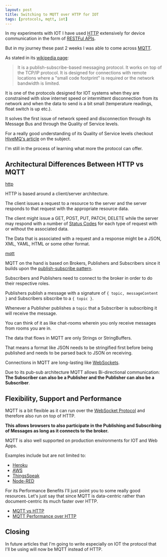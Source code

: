 ```yaml
---
layout: post
title: Switching to MQTT over HTTP for IOT
tags: [protocols, mqtt, iot]
---
```


In my experiments with IOT I have used [HTTP][http] extensively for device communication in the form of [RESTFul APIs][restful].

But in my journey these past 2 weeks I was able to come across [MQTT][mqtt].

As stated in its [wikipedia page][wikipedia-mqtt]:

>It is a publish-subscribe-based messaging protocol. It works on top of the TCP/IP protocol. It is designed for connections with remote locations where a "small code footprint" is required or the network bandwidth is limited.

It is one of the protocols designed for IOT systems when they are constrained with slow internet speed or intermittent disconnection from its network and when the data to send is a bit small (temperature readings, float switch is up etc.).

It solves the first issue of network speed and disconnection through its Message Bus and through the Quality of Service levels.

For a really good understanding of its Quality of Service levels checkout [HiveMQ's article][hiveMq] on the subject.

I'm still in the process of learning what more the protocol can offer.

## Architectural Differences Between HTTP vs MQTT

[http](/assets/images/http.png)

HTTP is based around a client/server architecture.

The client issues a request to a resource to the server and the server responds to that request with the appropriate resource data.

The client might issue a GET, POST, PUT, PATCH, DELETE while the server may respond with a number of [Status Codes][status-codes] for each type of request with or without the associated data.

The Data that is associated with a request and a response might be a JSON, XML, YAML, HTML or some other format.

[mqtt](/assets/images/mqtt.png)

MQTT on the hand is based on Brokers, Publishers and Subscribers since it builds upon the [publish-subscribe pattern][pub-sub]. 

Subscribers and Publishers need to connect to the broker in order to do their respective roles.

Publishers publish a message with a signature of `{ topic, messageContent }` and Subscribers sibscribe to a `{ topic }`.

Whenever a Publisher publishes a `topic` that a Subscriber is subscribing it will receive the message.

You can think of it as like chat-rooms wherein you only receive messages from rooms you are in.

The data that flows in MQTT are only Strings or StringBuffers.

That means a format like JSON needs to be stringified first before being published and needs to be parsed back to JSON on receiving.

Connections in MQTT are long-lasting like [WebSockets][websocket].

Due to its pub-sub architecture MQTT allows Bi-directional communication: **The Subscriber can also be a Publisher and the Publisher can also be a Subscriber**.

## Flexibility, Support and Performance

MQTT is a bit flexible as it can run over the [WebSocket Protocol][websocket] and therefore also run on top of HTTP.

**This allows browsers to also participate in the Publishing and Subscribing of Messages as long as it connects to the broker.**

MQTT is also well supported on production environments for IOT and Web Apps.

Examples include but are not limited to:

* [Heroku][heroku-mqtt]
* [AWS][aws-mqtt]
* [ThingsSpeak][thingsSpeak]
* [Node-RED][node-red]

For its Performance Benefits I'll just point you to some really good resources. Let's just say that since MQTT is data-centric rather than document-centric its much faster over HTTP.

* [MQTT vs HTTP][mqtt-vs-http]
* [MQTT Performance over HTTP][mqtt-performance]


## Closing

In future articles that I'm going to write especially on IOT the protocol that I'll be using will now be MQTT instead of HTTP.

[heroku-mqtt]: https://devcenter.heroku.com/articles/cloudmqtt
[aws-mqtt]: https://docs.aws.amazon.com/iot/latest/developerguide/protocols.html
[thingsSpeak]: https://www.mathworks.com/help/thingspeak/use-arduino-client-to-publish-to-a-channel.html
[node-red]: https://randomnerdtutorials.com/esp8266-and-node-red-with-mqtt/
[mqtt-vs-http]: https://medium.com/mqtt-buddy/mqtt-vs-http-which-one-is-the-best-for-iot-c868169b3105
[mqtt-performance]: https://flespi.com/blog/http-vs-mqtt-performance-tests
[http]: https://en.wikipedia.org/wiki/Hypertext_Transfer_Protocol
[restful]: https://restfulapi.net/
[MQTT]: https://mqtt.org/
[wikipedia-mqtt]: https://en.wikipedia.org/wiki/MQTT
[hiveMq]: https://www.hivemq.com/blog/mqtt-essentials-part-6-mqtt-quality-of-service-levels
[pub-sub]: https://en.wikipedia.org/wiki/Publish%E2%80%93subscribe_pattern
[websocket]: https://en.wikipedia.org/wiki/WebSocket
[status-codes]: https://www.restapitutorial.com/httpstatuscodes.html

